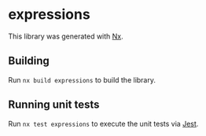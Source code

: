 # expressions

This library was generated with [Nx](https://nx.dev).

## Building

Run `nx build expressions` to build the library.

## Running unit tests

Run `nx test expressions` to execute the unit tests via [Jest](https://jestjs.io).
